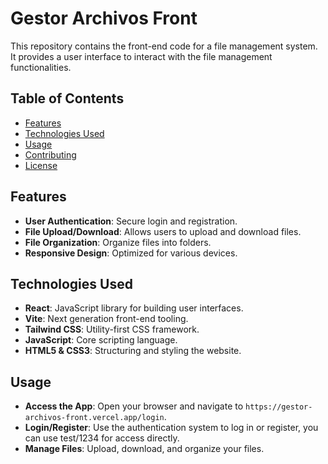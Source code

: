 # Gestor Archivos Front

This repository contains the front-end code for a file management system. It provides a user interface to interact with the file management functionalities.

## Table of Contents

- [Features](#features)
- [Technologies Used](#technologies-used)
- [Usage](#usage)
- [Contributing](#contributing)
- [License](#license)

## Features

- **User Authentication**: Secure login and registration.
- **File Upload/Download**: Allows users to upload and download files.
- **File Organization**: Organize files into folders.
- **Responsive Design**: Optimized for various devices.

## Technologies Used

- **React**: JavaScript library for building user interfaces.
- **Vite**: Next generation front-end tooling.
- **Tailwind CSS**: Utility-first CSS framework.
- **JavaScript**: Core scripting language.
- **HTML5 & CSS3**: Structuring and styling the website.

## Usage

- **Access the App**: Open your browser and navigate to `https://gestor-archivos-front.vercel.app/login`.
- **Login/Register**: Use the authentication system to log in or register, you can use test/1234 for access directly.
- **Manage Files**: Upload, download, and organize your files.
